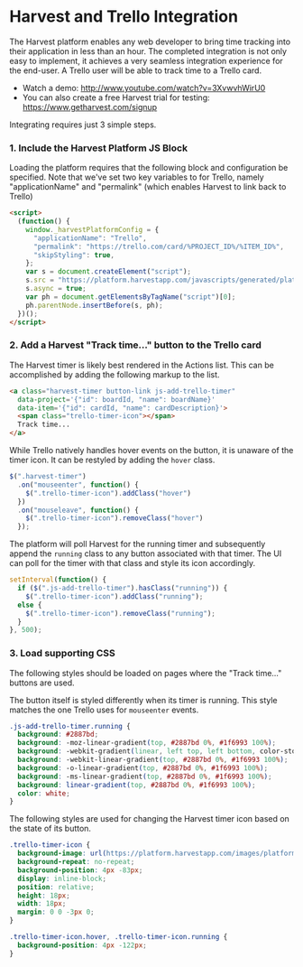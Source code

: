 # Harvest and Trello Integration

The Harvest platform enables any web developer to bring time tracking into their application in less than an hour. 
The completed integration is not only easy to implement, it achieves a very seamless integration experience 
for the end-user. A Trello user will be able to track time to a Trello card. 

* Watch a demo: http://www.youtube.com/watch?v=3XvwvhWirU0
* You can also create a free Harvest trial for testing: https://www.getharvest.com/signup

Integrating requires just 3 simple steps.

### 1. Include the Harvest Platform JS Block

Loading the platform requires that the following block and configuration be
specified. Note that we've set two key variables to for Trello, namely "applicationName" and "permalink" (which enables Harvest to link back to Trello)

```html
<script>
  (function() {
    window._harvestPlatformConfig = {
      "applicationName": "Trello",
      "permalink": "https://trello.com/card/%PROJECT_ID%/%ITEM_ID%",
      "skipStyling": true,
    };
    var s = document.createElement("script");
    s.src = "https://platform.harvestapp.com/javascripts/generated/platform.js";
    s.async = true;
    var ph = document.getElementsByTagName("script")[0];
    ph.parentNode.insertBefore(s, ph);
  })();
</script>
```

### 2. Add a Harvest "Track time..." button to the Trello card

The Harvest timer is likely best rendered in the Actions list. This can
be accomplished by adding the following markup to the list.

```html
<a class="harvest-timer button-link js-add-trello-timer"
  data-project='{"id": boardId, "name": boardName}'
  data-item='{"id": cardId, "name": cardDescription}'>
  <span class="trello-timer-icon"></span>
  Track time...
</a>
```

While Trello natively handles hover events on the button, it is unaware of the
timer icon. It can be restyled by adding the `hover` class.

```js
$(".harvest-timer")
  .on("mouseenter", function() {
    $(".trello-timer-icon").addClass("hover")
  })
  .on("mouseleave", function() {
    $(".trello-timer-icon").removeClass("hover")
  });
```

The platform will poll Harvest for the running timer and subsequently append
the `running` class to any button associated with that timer. The UI can poll
for the timer with that class and style its icon accordingly.

```js
setInterval(function() {
  if ($(".js-add-trello-timer").hasClass("running")) {
    $(".trello-timer-icon").addClass("running");
  else {
    $(".trello-timer-icon").removeClass("running");
  }
}, 500);
```

### 3. Load supporting CSS

The following styles should be loaded on pages where the "Track time..." buttons are used. 

The button itself is styled differently when its timer is running. This style
matches the one Trello uses for `mouseenter` events.

```css
.js-add-trello-timer.running {
  background: #2887bd;
  background: -moz-linear-gradient(top, #2887bd 0%, #1f6993 100%);
  background: -webkit-gradient(linear, left top, left bottom, color-stop(0%, #2887bd), color-stop(100%, #1f6993));
  background: -webkit-linear-gradient(top, #2887bd 0%, #1f6993 100%);
  background: -o-linear-gradient(top, #2887bd 0%, #1f6993 100%);
  background: -ms-linear-gradient(top, #2887bd 0%, #1f6993 100%);
  background: linear-gradient(top, #2887bd 0%, #1f6993 100%);
  color: white;
}
```

The following styles are used for changing the Harvest timer icon based on the
state of its button.

```css
.trello-timer-icon {
  background-image: url(https://platform.harvestapp.com/images/platform/trello-timer-icon.png);
  background-repeat: no-repeat;
  background-position: 4px -83px;
  display: inline-block;
  position: relative;
  height: 18px;
  width: 18px;
  margin: 0 0 -3px 0;
}

.trello-timer-icon.hover, .trello-timer-icon.running {
  background-position: 4px -122px;
}
```
